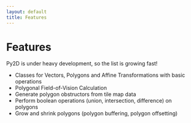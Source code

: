 ```yaml
---
layout: default
title: Features
---
```


Features
========

Py2D is under heavy development, so the list is growing fast!

* Classes for Vectors, Polygons and Affine Transformations with basic operations
* Polygonal Field-of-Vision Calculation
* Generate polygon obstructors from tile map data
* Perform boolean operations (union, intersection, difference) on polygons
* Grow and shrink polygons (polygon buffering, polygon offsetting)

